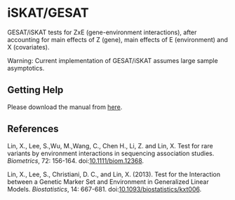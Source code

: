 # iSKAT/GESAT

GESAT/iSKAT tests for ZxE (gene-environment interactions), after
accounting for main effects of Z (gene), main effects of E (environment)
and X (covariates).

Warning: Current implementation of GESAT/iSKAT assumes large sample
asymptotics.

## Getting Help

Please download the manual from [here](https://content.sph.harvard.edu/xlin/dat/iSKAT-manual.pdf).

## References

Lin, X., Lee, S.,Wu, M.,Wang, C., Chen H., Li, Z. and Lin, X. Test for
rare variants by environment interactions in sequencing association
studies. *Biometrics*, 72: 156-164.
doi:[10.1111/biom.12368](https://doi.org/10.1111/biom.12368).

Lin, X., Lee, S., Christiani, D. C., and Lin, X. (2013). Test for the
Interaction between a Genetic Marker Set and Environment in Generalized
Linear Models. *Biostatistics*, 14: 667-681.
doi:[10.1093/biostatistics/kxt006](https://doi.org/10.1093/biostatistics/kxt006). 
